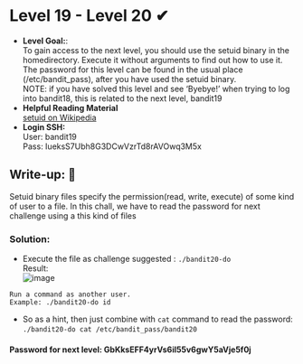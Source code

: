 # Level 19 - Level 20 ✔
- **Level Goal:**:<br>
To gain access to the next level, you should use the setuid binary in the homedirectory. Execute it without arguments to find out how to use it. The password for this level can be found in the usual place (/etc/bandit_pass), after you have used the setuid binary.<br>
NOTE: if you have solved this level and see ‘Byebye!’ when trying to log into bandit18, this is related to the next level, bandit19<br>
- **Helpful Reading Material**<br>
[setuid on Wikipedia](https://en.wikipedia.org/wiki/Setuid)<br>                                   
- **Login SSH:**<br>
User: bandit19<br>
Pass: IueksS7Ubh8G3DCwVzrTd8rAVOwq3M5x<br>
## Write-up: 📝<br>
Setuid binary files specify the permission(read, write, execute) of some kind of user to a file. In this chall, we have to read the password for next challenge using a this kind of files<br>
### Solution:<br>
- Execute the file as challenge suggested : `./bandit20-do` <br>
Result: <br>
![image](https://user-images.githubusercontent.com/48288606/135791198-61742b54-c565-47cf-843d-f9c1927f33d8.png)

`Run a command as another user.`<br>
 `Example: ./bandit20-do id`<br>
- So as a hint, then just combine with `cat` command to read the password: `./bandit20-do cat /etc/bandit_pass/bandit20`<br>
#### Password for next level: GbKksEFF4yrVs6il55v6gwY5aVje5f0j 


